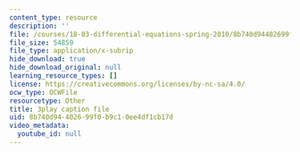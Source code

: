 ```yaml
---
content_type: resource
description: ''
file: /courses/18-03-differential-equations-spring-2010/8b740d94402699f0b9c10ee4df1cb17d_EWWw0jryj1A.srt
file_size: 54859
file_type: application/x-subrip
hide_download: true
hide_download_original: null
learning_resource_types: []
license: https://creativecommons.org/licenses/by-nc-sa/4.0/
ocw_type: OCWFile
resourcetype: Other
title: 3play caption file
uid: 8b740d94-4026-99f0-b9c1-0ee4df1cb17d
video_metadata:
  youtube_id: null
---
```

